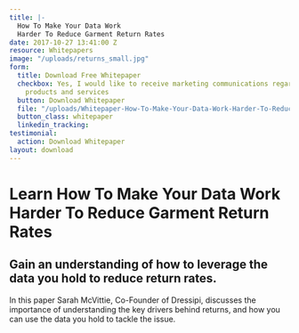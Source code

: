 ```yaml
---
title: |-
  How To Make Your Data Work
  Harder To Reduce Garment Return Rates
date: 2017-10-27 13:41:00 Z
resource: Whitepapers
image: "/uploads/returns_small.jpg"
form:
  title: Download Free Whitepaper
  checkbox: Yes, I would like to receive marketing communications regarding Dressipi
    products and services
  button: Download Whitepaper
  file: "/uploads/Whitepaper-How-To-Make-Your-Data-Work-Harder-To-Reduce-Garment-Return-Rates.pdf"
  button_class: whitepaper
  linkedin_tracking:
testimonial:
  action: Download Whitepaper
layout: download
---
```


# Learn How To Make Your Data Work Harder To Reduce Garment Return Rates

## Gain an understanding of how to leverage the data you hold to reduce return rates.

In this paper Sarah McVittie, Co-Founder of Dressipi, discusses the importance of understanding the key drivers behind returns, and how you can use the data you hold to tackle the issue.
